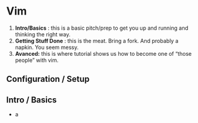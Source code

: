 # Vim

1. **Intro/Basics** :  this is a basic pitch/prep to get you up and running and thinking the right way.
2. **Getting Stuff Done** : this is the meat. Bring a fork. And probably a napkin. You seem messy.
3. **Avanced:** this is where tutorial shows us how to become one of “those people” with vim.

## Configuration / Setup

## Intro / Basics

- a
